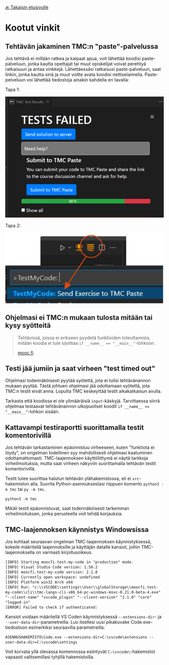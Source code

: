 [🔙 Takaisin etusivulle](./)

# Kootut vinkit

## Tehtävän jakaminen TMC:n "paste"-palvelussa

Jos tehtävä ei millään ratkea ja kaipaat apua, voit lähettää koodisi paste-palveluun, jonka kautta opettajat tai muut opiskelijat voivat perehtyä ratkaisuun ja antaa vinkkejä. Lähettäessäsi ratkaisusi paste-palveluun, saat linkin, jonka kautta sinä ja muut voitte avata koodisi nettiselaimella. Paste-pelveluun voi lähettää tiedostoja ainakin kahdella eri tavalla:

Tapa 1:

![Tiedoston lähettäminen TMC:n paste-palveluun](./img/tmc-paste1.png)

Tapa 2:

![Tiedoston lähettäminen TMC:n paste-palveluun](./img/tmc-paste2.png)

## Ohjelmasi ei TMC:n mukaan tulosta mitään tai kysy syötteitä

> Tehtävissä, joissa ei erikseen pyydetä funktioiden toteuttamista, mitään koodia ei tule sijoittaa `if __name__ == "__main__"`-lohkoon.
>
> [mooc.fi](https://ohjelmointi-22.mooc.fi/osa-6/1-tiedostojen-lukeminen)

## Testi jää jumiin ja saat virheen "test timed out"

Ohjelmasi todennäköisesti pyytää syötettä, jota ei tulisi tehtävänannon mukaan pyytää. Tästä johtuen ohjelmasi jää odottamaan syötettä, jota TMC:n testit eivät anna. Lopulta TMC keskeyttää testit aikakatkaisun avulla.

Tarkasta että koodissa ei ole ylimääräisiä `input`-käskyjä. Tarvittaessa siirrä ohjelmaa testaavat tehtävänannon ulkopuoliset koodit `if __name__ == "__main__"`-lohkon sisään.

## Kattavampi testiraportti suorittamalla testit komentorivillä

Jos tehtävän tarkastaminen epäonnistuu virheeseen, kuten "funktiota ei löydy", on ongelman todellinen syy mahdollisesti ohjelmasi kaatuminen odottamattomasti. TMC-laajennoksen käyttöliittymä ei näytä tarkkoja virheilmoituksia, mutta saat virheen näkyviin suorittamalla tehtävän testit komentorivillä.

Testit tulee suorittaa halutun tehtävän ylähakemistossa, eli ei `src`-hakemiston alla. Suorita Python-asennuksestasi riippuen komento `python3 -m tmc` tai `py -m tmc`.

```
python3 -m tmc
```

Mikäli testit epäonnistuvat, saat todennäköisesti tarkemman virheilmoituksen, jonka perusteella voit tehdä korjauksia.

## TMC-laajennoksen käynnistys Windowsissa

Jos kohtaat seuraavan ongelman TMC-laajennoksen käynnistyksessä, kokeile määritellä laajennoksille ja käyttäjän datalle kansiot, joihin TMC-laajennoksella on varmasti kirjoitusoikeus.

```
[INFO] Starting moocfi.test-my-code in "production" mode.
[INFO] Visual Studio Code version: 1.56.2
[INFO] moocfi.test-my-code version: 2.1.0
[INFO] Currently open workspace: undefined
[INFO] Platform win32 Arch x64
[INFO] Run: "c:\\VSCODE\\settings\\User\\globalStorage\\moocfi.test-my-code\\cli\\tmc-langs-cli-x86_64-pc-windows-msvc-0.21.0-beta-4.exe" "--client-name" "vscode_plugin" "--client-version" "2.1.0" "core" "logged-in"
[ERROR] Failed to check if authenticated:
```

Kansiot voidaan määritellä VS Coden käynnistyksessä `--extensions-dir`- ja `--user-data-dir`-parametreilla. Luo itsellesi uusi pikakuvake Code.exe-tiedostoon esimerkiksi seuraavilla parametreilla:

```
ASENNUSHAKEMISTO\Code.exe --extensions-dir=C:\vscode\extensions --user-data-dir=C:\vscode\settings
```

Voit korvata yllä olevassa komennossa esiintyvät `C:\vscode\`-hakemistot vapaasti valitsemillasi tyhjillä hakemistoilla.

<script src="scripts.js"></script>